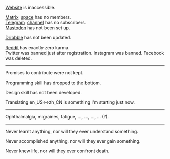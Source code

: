 <!-- ### Hi there 👋 -->

<!--
**Aquaticat/Aquaticat** is a ✨ _special_ ✨ repository because its `README.md` (this file) appears on your GitHub profile.

Here are some ideas to get you started:

- 🔭 I’m currently working on ...
- 🌱 I’m currently learning ...
- 👯 I’m looking to collaborate on ...
- 🤔 I’m looking for help with ...
- 💬 Ask me about ...
- 📫 How to reach me: ...
- 😄 Pronouns: ...
- ⚡ Fun fact: ...
-->

[Website](https://aquati.cat) is inaccessible.

<a href="https://matrix.to/#/@aquaticat:matrix.org" title="@aquaticat:matrix.org">Matrix</a>&nbsp;&nbsp;</span><a href="https://matrix.to/#/#aquaticats:matrix.org" title="Like group of groups. #aquaticats:matrix.org">space</a> has no members.<br>
<a href="https://t.me/aquaticat" title="@aquaticat">Telegram</a>&nbsp;&nbsp;<a href="https://t.me/aquaticat_s" title="aquaticat_s for &quot;Aquaticat&apos;s&quot;">channel</a> has no subscribers.<br>
<a href="https://joinmastodon.org">Mastodon</a> has not been set up.

<a href="https://dribbble.com/Aquaticat">Dribbble</a> has not been updated.

<a href="https://www.reddit.com/user/anAquaticat" title="@anAquaticat">Reddit</a> has exactly zero karma.<br>
Twitter was banned just after registration.
Instagram was banned.
Facebook was deleted.

---

Promises to contribute were not kept.

Programming skill has dropped to the bottom.

Design skill has not been developed.

Translating en_US<=>zh_CN is something I'm starting just now.

---

Ophthalmalgia, migraines, fatigue, …, …, …, … (?).

---

Never learnt anything, nor will they ever understand something.

Never accomplished anything, nor will they ever gain something.

Never knew life, nor will they ever confront death.
